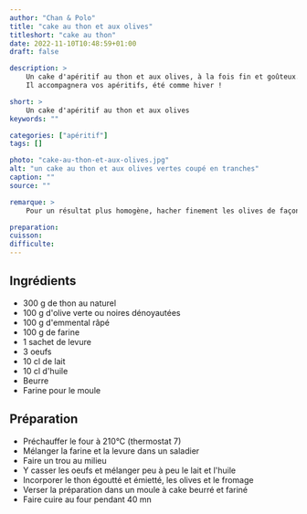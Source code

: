```yaml
---
author: "Chan & Polo"
title: "cake au thon et aux olives"
titleshort: "cake au thon"
date: 2022-11-10T10:48:59+01:00
draft: false

description: >
    Un cake d'apéritif au thon et aux olives, à la fois fin et goûteux.<br>
    Il accompagnera vos apéritifs, été comme hiver !

short: >
    Un cake d'apéritif au thon et aux olives
keywords: ""

categories: ["apéritif"]
tags: []

photo: "cake-au-thon-et-aux-olives.jpg"
alt: "un cake au thon et aux olives vertes coupé en tranches"
caption: ""
source: ""

remarque: >
    Pour un résultat plus homogène, hacher finement les olives de façon à ce qu'elles soient mieux réparties lors de la cuisson

preparation: 
cuisson: 
difficulte:
---
```



## Ingrédients
- 300 g de thon au naturel
- 100 g d'olive verte ou noires dénoyautées
- 100 g d'emmental râpé
- 100 g de farine
- 1 sachet de levure
- 3 oeufs
- 10 cl de lait
- 10 cl d'huile
- Beurre
- Farine pour le moule
## Préparation
- Préchauffer le four à 210°C (thermostat  7)
- Mélanger la farine et la levure dans un saladier
- Faire un trou au milieu
- Y casser les oeufs et mélanger peu à peu le lait et l'huile
- Incorporer le thon égoutté et émietté, les olives et le fromage
- Verser la préparation dans un moule à cake beurré et fariné
- Faire cuire au four pendant 40 mn

